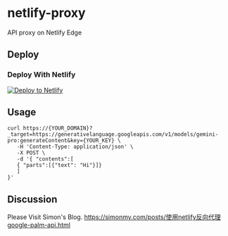 # netlify-proxy

API proxy on Netlify Edge

## Deploy

### Deploy With Netlify

[![Deploy to Netlify](https://www.netlify.com/img/deploy/button.svg)](https://app.netlify.com/start/deploy?repository=https://github.com/yuri2peter/palm-netlify-proxy)

## Usage

```
curl https://{YOUR_DOMAIN}?_target=https://generativelanguage.googleapis.com/v1/models/gemini-pro:generateContent&key={YOUR_KEY} \
   -H 'Content-Type: application/json' \
   -X POST \
   -d '{ "contents":[
   { "parts":[{"text": "Hi"}]}
   ]
}'
```

## Discussion

Please Visit Simon's Blog. https://simonmy.com/posts/使用netlify反向代理google-palm-api.html
